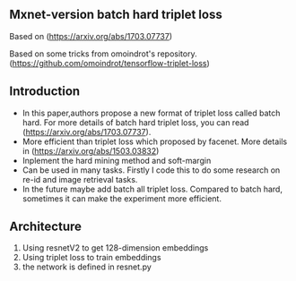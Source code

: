 ﻿﻿﻿﻿﻿﻿﻿﻿﻿﻿﻿﻿﻿﻿﻿﻿﻿﻿﻿﻿Mxnet-version batch hard triplet loss
---
Based on <In defense of triplet loss> (https://arxiv.org/abs/1703.07737) 

Based on some tricks from omoindrot's repository. (https://github.com/omoindrot/tensorflow-triplet-loss)

## Introduction
-  In this paper,authors propose a new format of triplet loss called batch hard. For more details of batch hard triplet loss, you can read <In defense of triplet loss> (https://arxiv.org/abs/1703.07737).
-  More efficient than triplet loss which proposed by facenet. More details in (https://arxiv.org/abs/1503.03832) 
-  Inplement the hard mining method and soft-margin
-  Can be used in many tasks. Firstly I code this to do some research on re-id and image retrieval tasks.
-  In the future maybe add batch all triplet loss. Compared to batch hard, sometimes it can make the experiment more efficient.

## Architecture
1. Using resnetV2 to get 128-dimension embeddings
1. Using triplet loss to train embeddings
1. the network is defined in resnet.py




































